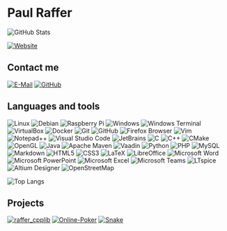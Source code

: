 # Paul Raffer

![GitHub Stats](https://github-readme-stats.vercel.app/api?username=PaulRaffer)

[![Website](https://img.shields.io/badge/Website-PaulRaffer.github.io-888?style=flat-square)](https://PaulRaffer.github.io)


## Contact me

[![E-Mail](https://img.shields.io/badge/EMail-znpivzcx@anonaddy.me-888?style=flat-square)](mailto:znpivzcx@anonaddy.me) [![GitHub](https://img.shields.io/badge/-PaulRaffer-181717?style=flat-square&logo=github&logoColor=white)](https://github.com/PaulRaffer/PaulRaffer/issues)


## Languages and tools

![Linux](https://img.shields.io/badge/-Linux-FCC624?style=flat-square&logo=linux&logoColor=black) ![Debian](https://img.shields.io/badge/-Debian-A81D33?style=flat-square&logo=debian&logoColor=white) ![Raspberry Pi](https://img.shields.io/badge/-Raspberry_Pi-A22846?style=flat-square&logo=raspberry-pi&logoColor=white) ![Windows](https://img.shields.io/badge/-Windows-0078D6?style=flat-square&logo=windows&logoColor=white) ![Windows Terminal](https://img.shields.io/badge/-Windows_Terminal-4D4D4D?style=flat-square&logo=windows-terminal&logoColor=white)
![VirtualBox](https://img.shields.io/badge/-VirtualBox-183A61?style=flat-square&logo=virtualbox&logoColor=white) ![Docker](https://img.shields.io/badge/-Docker-2496ED?style=flat-square&logo=docker&logoColor=white)
![Git](https://img.shields.io/badge/-Git-F05032?style=flat-square&logo=git&logoColor=white) ![GitHub](https://img.shields.io/badge/-GitHub-181717?style=flat-square&logo=github&logoColor=white)
![Firefox Browser](https://img.shields.io/badge/-Firefox-FF7139?style=flat-square&logo=firefox-browser&logoColor=white)
![Vim](https://img.shields.io/badge/-Vim-019733?style=flat-square&logo=vim&logoColor=white) ![Notepad++](https://img.shields.io/badge/-Notepad++-90E59A?style=flat-square&logo=notepad%2B%2B&logoColor=black) ![Visual Studio Code](https://img.shields.io/badge/-Visual_Studio_Code-007ACC?style=flat-square&logo=visual-studio-code&logoColor=white) ![JetBrains](https://img.shields.io/badge/-JetBrains-000000?style=flat-square&logo=jetbrains&logoColor=white)
![C](https://img.shields.io/badge/-C-A8B9CC?style=flat-square&logo=c&logoColor=black) ![C++](https://img.shields.io/badge/-C++-00599C?style=flat-square&logo=c%2B%2B&logoColor=white) ![CMake](https://img.shields.io/badge/-CMake-064F8C?style=flat-square&logo=cmake&logoColor=white) ![OpenGL](https://img.shields.io/badge/-OpenGL-5586A4?style=flat-square&logo=opengl&logoColor=white) ![Java](https://img.shields.io/badge/-Java-007396?style=flat-square&logo=java&logoColor=white) ![Apache Maven](https://img.shields.io/badge/-Maven-C71A36?style=flat-square&logo=apache-maven&logoColor=white) ![Vaadin](https://img.shields.io/badge/-Vaadin-00B4F0?style=flat-square&logo=vaadin&logoColor=white) ![Python](https://img.shields.io/badge/-Python-3776AB?style=flat-square&logo=python&logoColor=white) ![PHP](https://img.shields.io/badge/-PHP-777BB4?style=flat-square&logo=php&logoColor=white) ![MySQL](https://img.shields.io/badge/-MySQL-4479A1?style=flat-square&logo=mysql&logoColor=white)
![Markdown](https://img.shields.io/badge/-Markdown-000000?style=flat-square&logo=markdown&logoColor=white) ![HTML5](https://img.shields.io/badge/-HTML5-E34F26?style=flat-square&logo=html5&logoColor=white) ![CSS3](https://img.shields.io/badge/-CSS3-1572B6?style=flat-square&logo=css3&logoColor=white) ![LaTeX](https://img.shields.io/badge/-LaTeX-008080?style=flat-square&logo=latex&logoColor=white) ![LibreOffice](https://img.shields.io/badge/-LibreOffice-18A303?style=flat-square&logo=libreoffice&logoColor=white) ![Microsoft Word](https://img.shields.io/badge/-Word-2B579A?style=flat-square&logo=microsoft-word&logoColor=white) ![Microsoft PowerPoint](https://img.shields.io/badge/-PowerPoint-B7472A?style=flat-square&logo=microsoft-powerpoint&logoColor=white) ![Microsoft Excel](https://img.shields.io/badge/-Excel-217346?style=flat-square&logo=microsoft-excel&logoColor=white) ![Microsoft Teams](https://img.shields.io/badge/-Teams-6264A7?style=flat-square&logo=microsoft-teams&logoColor=white)
![LTspice](https://img.shields.io/badge/-LTspice-800000?style=flat-square) ![Altium Designer](https://img.shields.io/badge/-Altium_Designer-A5915F?style=flat-square&logo=altium-designer&logoColor=white)
![OpenStreetMap](https://img.shields.io/badge/-OpenStreetMap-7EBC6F?style=flat-square&logo=openstreetmap&logoColor=white)


![Top Langs](https://github-readme-stats.vercel.app/api/top-langs/?username=PaulRaffer&layout=compact)


## Projects

[![raffer_cpplib](https://github-readme-stats.vercel.app/api/pin/?username=PaulRaffer&repo=raffer_cpplib)](https://github.com/PaulRaffer/raffer_cpplib) [![Online-Poker](https://github-readme-stats.vercel.app/api/pin/?username=PaulRaffer&repo=Online-Poker)](https://github.com/PaulRaffer/Online-Poker) [![Snake](https://github-readme-stats.vercel.app/api/pin/?username=PaulRaffer&repo=Snake)](https://github.com/PaulRaffer/Snake)

